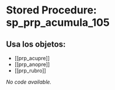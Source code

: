 # Stored Procedure: sp_prp_acumula_105

## Usa los objetos:
- [[prp_acupre]]
- [[prp_anopre]]
- [[prp_rubro]]

*No code available.*
